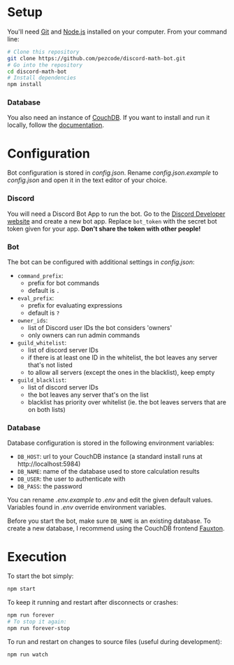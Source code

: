 Setup
=====

You'll need [Git](https://git-scm.com) and [Node.js](https://nodejs.org) installed on your computer. From your command line:

```bash
# Clone this repository
git clone https://github.com/pezcode/discord-math-bot.git
# Go into the repository
cd discord-math-bot
# Install dependencies
npm install
```

### Database

You also need an instance of [CouchDB](http://couchdb.apache.org/). If you want to install and run it locally, follow the [documentation](http://docs.couchdb.org/en/master/install/index.html).

Configuration
=============

Bot configuration is stored in _config.json_. Rename _config.json.example_ to _config.json_ and open it in the text editor of your choice.

### Discord

You will need a Discord Bot App to run the bot. Go to the [Discord Developer website](https://discordapp.com/developers/applications/me) and create a new bot app. Replace `bot_token` with the secret bot token given for your app.
**Don't share the token with other people!**

### Bot

The bot can be configured with additional settings in _config.json_:

- `command_prefix`:
  - prefix for bot commands
  - default is `.`
- `eval_prefix`:
  - prefix for evaluating expressions
  - default is `?`
- `owner_ids`:
  - list of Discord user IDs the bot considers 'owners'
  - only owners can run admin commands
- `guild_whitelist`:
  - list of discord server IDs
  - if there is at least one ID in the whitelist, the bot leaves any server that's not listed
  - to allow all servers (except the ones in the blacklist), keep empty
- `guild_blacklist`:
  - list of discord server IDs
  - the bot leaves any server that's on the list
  - blacklist has priority over whitelist (ie. the bot leaves servers that are on both lists)

### Database

Database configuration is stored in the following environment variables:

- `DB_HOST`: url to your CouchDB instance (a standard install runs at http://localhost:5984)
- `DB_NAME`: name of the database used to store calculation results
- `DB_USER`: the user to authenticate with
- `DB_PASS`: the password

You can rename _.env.example_ to _.env_ and edit the given default values. Variables found in _.env_ override environment variables.

Before you start the bot, make sure `DB_NAME` is an existing database. To create a new database, I recommend using the CouchDB frontend [Fauxton](http://couchdb.apache.org/fauxton-visual-guide/).

Execution
=========

To start the bot simply:

```bash
npm start
```

To keep it running and restart after disconnects or crashes:

```bash
npm run forever
# To stop it again:
npm run forever-stop
```

To run and restart on changes to source files (useful during development):

```bash
npm run watch
```
